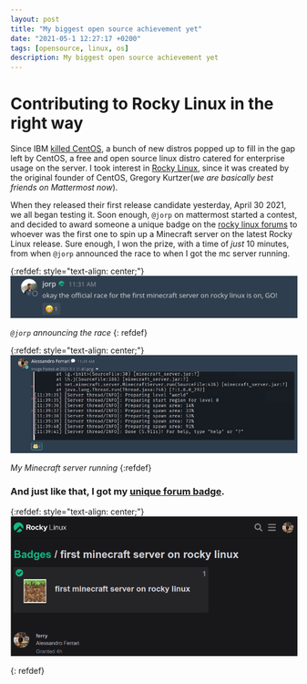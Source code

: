 ```yaml
---
layout: post
title: "My biggest open source achievement yet"
date: "2021-05-1 12:27:17 +0200"
tags: [opensource, linux, os]
description: My biggest open source achievement yet
---
```


# Contributing to Rocky Linux in the right way

Since IBM [killed CentOS](https://www.redhat.com/en/blog/centos-stream-building-innovative-future-enterprise-linux), a bunch of new distros popped up to fill in the gap left by CentOS, a free and open source linux distro catered for enterprise usage on the server. I took interest in [Rocky Linux](https://rockylinux.org), since it was created by the original founder of CentOS, Gregory Kurtzer(_we are basically best friends on Mattermost now_).

When they released their first release candidate yesterday, April 30 2021, we all began testing it. Soon enough, `@jorp` on mattermost started a contest, and decided to award someone a unique badge on the [rocky linux forums](https://forum.rockylinux.org) to whoever was the first one to spin up a Minecraft server on the latest Rocky Linux release. Sure enough, I won the prize, with a time of _just_ 10 minutes, from when `@jorp` announced the race to when I got the mc server running.

{:refdef: style="text-align: center;"}
[![@jorp announcing the race](/assets/posts/my-biggest-open-source-achievement-yet/jorp-announcement.png)](/assets/posts/my-biggest-open-source-achievement-yet/jorp-announcement.png)

*`@jorp` announcing the race*
{: refdef}

{:refdef: style="text-align: center;"}
[![my server](/assets/posts/my-biggest-open-source-achievement-yet/my-server.png)](/assets/posts/my-biggest-open-source-achievement-yet/my-server.png)

*My Minecraft server running*
{:refdef}

### And just like that, I got my [unique forum badge](https://forums.rockylinux.org/badges/105/first-minecraft-server-on-rocky-linux).

{:refdef: style="text-align: center;"}
[![my server](/assets/posts/my-biggest-open-source-achievement-yet/my-badge.png)](/assets/posts/my-biggest-open-source-achievement-yet/my-badge.png)

{: refdef}

[jekyll-docs]: https://jekyllrb.com/docs/home
[jekyll-gh]: https://github.com/jekyll/jekyll
[jekyll-talk]: https://talk.jekyllrb.com
